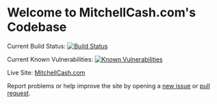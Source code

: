 # Welcome to MitchellCash.com's Codebase

Current Build Status: [![Build Status](https://travis-ci.org/mitchellcash/mitchellcash.com.svg?branch=master)](https://travis-ci.org/mitchellcash/mitchellcash.com)

Current Known Vulnerabilities: [![Known Vulnerabilities](https://snyk.io/test/github/mitchellcash/mitchellcash.com/badge.svg)](https://snyk.io/test/github/mitchellcash/mitchellcash.com)

Live Site: [MitchellCash.com](https://mitchellcash.com)

Report problems or help improve the site by opening a [new issue](https://github.com/mitchellcash/mitchellcash.com/issues/new) or [pull request](https://github.com/mitchellcash/mitchellcash.com/compare).
